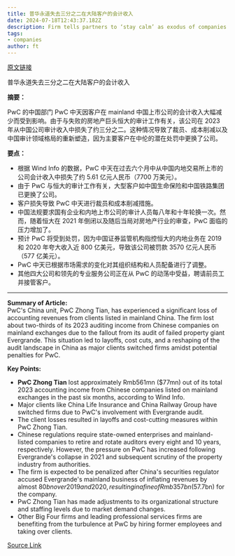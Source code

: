 ```yaml
---
title: 普华永道失去三分之二在大陆客户的会计收入
date: 2024-07-18T12:43:37.182Z
description: Firm tells partners to ‘stay calm’ as exodus of companies prompts lay-offs and cost cuts
tags: 
- companies
author: ft
---
```


[原文链接](https://ft.com/content/e1664f5b-3987-483c-8620-ef4dca8f3bdd)

普华永道失去三分之二在大陆客户的会计收入

**摘要：**

PwC 的中国部门 PwC 中天因客户在 mainland 中国上市公司的会计收入大幅减少而受到影响。由于与失败的房地产巨头恒大的审计工作有关，该公司在 2023 年从中国公司审计收入中损失了约三分之二。这种情况导致了裁员、成本削减以及中国审计领域格局的重新塑造，因为主要客户在中伦的潜在处罚中更换了公司。

**要点：**

- 根据 Wind Info 的数据，PwC 中天在过去六个月中从中国内地交易所上市的公司会计收入中损失了约 5.61 亿元人民币（7700 万美元）。
- 由于 PwC 与恒大的审计工作有关，大型客户如中国生命保险和中国铁路集团已更换了公司。
- 客户损失导致 PwC 中天进行裁员和成本削减措施。
- 中国法规要求国有企业和内地上市公司的审计人员每八年和十年轮换一次。然而，随着恒大在 2021 年倒闭以及随后当局对房地产行业的审查，PwC 面临的压力增加了。
- 预计 PwC 将受到处罚，因为中国证券监管机构指控恒大的内地业务在 2019 和 2020 年夸大收入近 800 亿美元，导致该公司被罚款 3570 亿元人民币（577 亿美元）。
- PwC 中天已根据市场需求的变化对其组织结构和人员配备进行了调整。
- 其他四大公司和领先的专业服务公司正在从 PwC 的动荡中受益，聘请前员工并接管客户。

---

 **Summary of Article:**  
PwC's China unit, PwC Zhong Tian, has experienced a significant loss of accounting revenues from clients listed in mainland China. The firm lost about two-thirds of its 2023 auditing income from Chinese companies on mainland exchanges due to the fallout from its audit of failed property giant Evergrande. This situation led to layoffs, cost cuts, and a reshaping of the audit landscape in China as major clients switched firms amidst potential penalties for PwC.

**Key Points:**  
- **PwC Zhong Tian** lost approximately Rmb561mn ($77mn) out of its total 2023 accounting income from Chinese companies listed on mainland exchanges in the past six months, according to Wind Info.
- Major clients like China Life Insurance and China Railway Group have switched firms due to PwC's involvement with Evergrande audit.
- The client losses resulted in layoffs and cost-cutting measures within PwC Zhong Tian.
- Chinese regulations require state-owned enterprises and mainland-listed companies to retire and rotate auditors every eight and 10 years, respectively. However, the pressure on PwC has increased following Evergrande's collapse in 2021 and subsequent scrutiny of the property industry from authorities.
- The firm is expected to be penalized after China's securities regulator accused Evergrande's mainland business of inflating revenues by almost $80bn over 2019 and 2020, resulting in a fine of Rmb357bn ($57.7bn) for the company.
- PwC Zhong Tian has made adjustments to its organizational structure and staffing levels due to market demand changes.
- Other Big Four firms and leading professional services firms are benefiting from the turbulence at PwC by hiring former employees and taking over clients.

[Source Link](https://ft.com/content/e1664f5b-3987-483c-8620-ef4dca8f3bdd)

